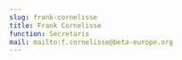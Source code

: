 ```yaml
---
slug: frank-cornelisse
title: Frank Cornelisse
function: Secretaris
mail: mailto:f.cornelisse@beta-europe.org
---
```

